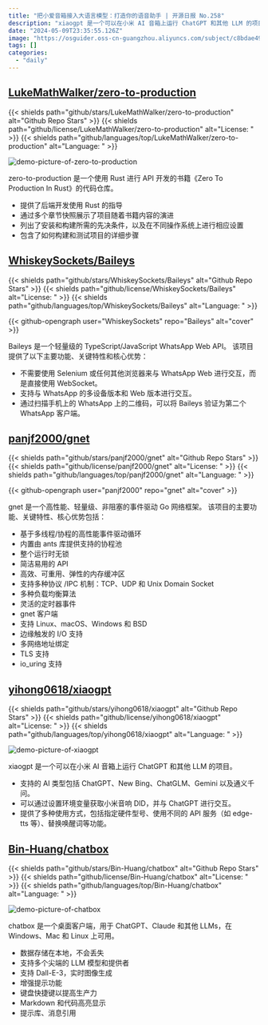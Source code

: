 ```yaml
---
title: "把小爱音箱接入大语言模型：打造你的语音助手 | 开源日报 No.258"
description: "xiaogpt 是一个可以在小米 AI 音箱上运行 ChatGPT 和其他 LLM 的项目。"
date: "2024-05-09T23:35:55.126Z"
image: "https://osguider.oss-cn-guangzhou.aliyuncs.com/subject/c8bdae49ba67877cf3dea4dc7837dc82.png"
tags: []
categories:
  - "daily"
---
```


## [LukeMathWalker/zero-to-production](https://github.com/LukeMathWalker/zero-to-production)

{{< shields path="github/stars/LukeMathWalker/zero-to-production" alt="Github Repo Stars" >}} {{< shields path="github/license/LukeMathWalker/zero-to-production" alt="License: " >}} {{< shields path="github/languages/top/LukeMathWalker/zero-to-production" alt="Language: " >}}

![demo-picture-of-zero-to-production](https://static.osguider.com/subject/github/LukeMathWalker/zero-to-production/62d4169be2958fef4b0da22a104704db.png)

zero-to-production 是一个使用 Rust 进行 API 开发的书籍《Zero To Production In Rust》的代码仓库。

- 提供了后端开发使用 Rust 的指导
- 通过多个章节快照展示了项目随着书籍内容的演进
- 列出了安装和构建所需的先决条件，以及在不同操作系统上进行相应设置
- 包含了如何构建和测试项目的详细步骤
  
## [WhiskeySockets/Baileys](https://github.com/WhiskeySockets/Baileys)

{{< shields path="github/stars/WhiskeySockets/Baileys" alt="Github Repo Stars" >}} {{< shields path="github/license/WhiskeySockets/Baileys" alt="License: " >}} {{< shields path="github/languages/top/WhiskeySockets/Baileys" alt="Language: " >}}

{{< github-opengraph user="WhiskeySockets" repo="Baileys" alt="cover" >}}

Baileys 是一个轻量级的 TypeScript/JavaScript WhatsApp Web API。
该项目提供了以下主要功能、关键特性和核心优势：

- 不需要使用 Selenium 或任何其他浏览器来与 WhatsApp Web 进行交互，而是直接使用 WebSocket。
- 支持与 WhatsApp 的多设备版本和 Web 版本进行交互。
- 通过扫描手机上的 WhatsApp 上的二维码，可以将 Baileys 验证为第二个 WhatsApp 客户端。
  
## [panjf2000/gnet](https://github.com/panjf2000/gnet)

{{< shields path="github/stars/panjf2000/gnet" alt="Github Repo Stars" >}} {{< shields path="github/license/panjf2000/gnet" alt="License: " >}} {{< shields path="github/languages/top/panjf2000/gnet" alt="Language: " >}}

{{< github-opengraph user="panjf2000" repo="gnet" alt="cover" >}}

gnet 是一个高性能、轻量级、非阻塞的事件驱动 Go 网络框架。
该项目的主要功能、关键特性、核心优势包括：

- 基于多线程/协程的高性能事件驱动循环
- 内置由 ants 库提供支持的协程池
- 整个运行时无锁
- 简洁易用的 API
- 高效、可重用、弹性的内存缓冲区
- 支持多种协议 /IPC 机制：TCP、UDP 和 Unix Domain Socket
- 多种负载均衡算法
- 灵活的定时器事件
- gnet 客户端
- 支持 Linux、macOS、Windows 和 BSD
- 边缘触发的 I/O 支持
- 多网络地址绑定
- TLS 支持
- io_uring 支持
  
## [yihong0618/xiaogpt](https://github.com/yihong0618/xiaogpt)

{{< shields path="github/stars/yihong0618/xiaogpt" alt="Github Repo Stars" >}} {{< shields path="github/license/yihong0618/xiaogpt" alt="License: " >}} {{< shields path="github/languages/top/yihong0618/xiaogpt" alt="Language: " >}}

![demo-picture-of-xiaogpt](https://static.osguider.com/subject/github/yihong0618/xiaogpt/71fc7a54c8332a946de0f685cf9d841e.png)

xiaogpt 是一个可以在小米 AI 音箱上运行 ChatGPT 和其他 LLM 的项目。

- 支持的 AI 类型包括 ChatGPT、New Bing、ChatGLM、Gemini 以及通义千问。
- 可以通过设置环境变量获取小米音响 DID，并与 ChatGPT 进行交互。
- 提供了多种使用方式，包括指定硬件型号、使用不同的 API 服务（如 edge-tts 等）、替换唤醒词等功能。
  
## [Bin-Huang/chatbox](https://github.com/Bin-Huang/chatbox)

{{< shields path="github/stars/Bin-Huang/chatbox" alt="Github Repo Stars" >}} {{< shields path="github/license/Bin-Huang/chatbox" alt="License: " >}} {{< shields path="github/languages/top/Bin-Huang/chatbox" alt="Language: " >}}

![demo-picture-of-chatbox](https://static.osguider.com/subject/github/Bin-Huang/chatbox/1ae3643005353d883656b26074b4edf6.jpg)

chatbox 是一个桌面客户端，用于 ChatGPT、Claude 和其他 LLMs，在 Windows、Mac 和 Linux 上可用。

- 数据存储在本地，不会丢失
- 支持多个尖端的 LLM 模型和提供者
- 支持 Dall-E-3，实时图像生成
- 增强提示功能
- 键盘快捷键以提高生产力
- Markdown 和代码高亮显示
- 提示库、消息引用
  

